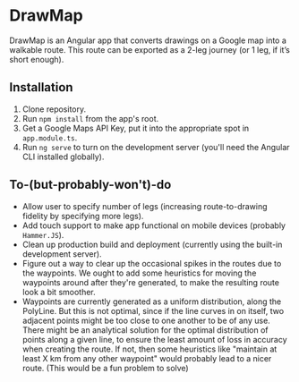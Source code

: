 # DrawMap

DrawMap is an Angular app that converts drawings on a Google map into a walkable route. This route can be exported as
 a 2-leg journey (or 1 leg, if it’s short enough).
 
## Installation
1. Clone repository.
1. Run `npm install` from the app's root.
1. Get a Google Maps API Key, put it into the appropriate spot in `app.module.ts`.
1. Run `ng serve` to turn on the development server (you'll need the Angular CLI installed globally).
 
## To-(but-probably-won't)-do
- Allow user to specify number of legs (increasing route-to-drawing fidelity by specifying more legs).
- Add touch support to make app functional on mobile devices (probably `Hammer.JS`).
- Clean up production build and deployment (currently using the built-in development server).
- Figure out a way to clear up the occasional spikes in the routes due to the waypoints. We ought to add 
some heuristics for moving the waypoints around after they're generated, to make the resulting route look a bit 
smoother.
- Waypoints are currently generated as a uniform distribution, along the PolyLine. But this is not optimal, since if 
the line curves in on itself, two adjacent points might be too close to one another to be of any use. There might be 
an analytical solution for the optimal distribution of points along a given line, to ensure the least amount of loss 
in accuracy when creating the route. If not, then some heuristics like "maintain at least X km from any other waypoint" 
would probably lead to a nicer route. (This would be a fun problem to solve)
